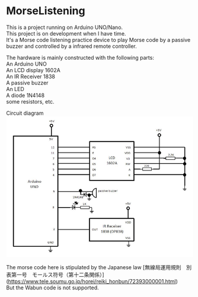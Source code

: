 # MorseListening
This is a project running on Arduino UNO/Nano.<br>
This project is on development when I have time.<br>
It's a Morse code listening practice device to play Morse code by a passive buzzer and controlled by a infrared remote controller.<br>

The hardware is mainly constructed with the following parts:<br>
An Arduino UNO<br>
An LCD display 1602A <br>
An IR Receiver 1838<br>
A passive buzzer<br>
An LED<br>
A diode 1N4148<br>
some resistors, etc.<br>

Circuit diagram<br>
![circuit diagram](https://github.com/JJ1SLR/MorseListening/blob/master/Document/circuit.JPG?raw=true)<br>

The morse code here is stipulated by the Japanese law [無線局運用規則　別表第一号　モールス符号（第十二条関係）]
(https://www.tele.soumu.go.jp/horei/reiki_honbun/72393000001.html)<br>
But the Wabun code is not supported.
